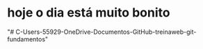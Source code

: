 <h1>hoje o dia está muito bonito</h1>
"# C-Users-55929-OneDrive-Documentos-GitHub-treinaweb-git-fundamentos" 
